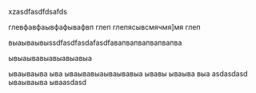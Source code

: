xzasdfasdfdsafds

глевфавфаывфафывафвп глеп глепясывсмячмя]мя глеп


выаываывыssdfasdfasdafasdfaвапвапвапвапвапва



ывыаывавыавыавыавыа


ываываыва
ыва
ываывавыаываывавыа
ывавы
ываыва
выа
asdasdasd
ываываыва
ываasdasd